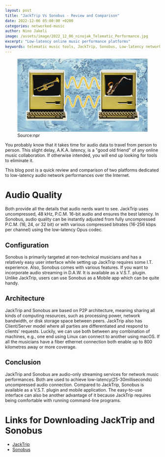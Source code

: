 ```yaml
---
layout: post
title: "JackTrip Vs Sonobus - Review and Comparison"
date: 2022-12-06 05:00:00 +0200
categories: networked-music
author: Nino Jakeli
image: /assets/image/2022_12_06_ninojak_Telematic_Performance.jpg
excerpt: "Low-latency online music performance platforms"
keywords: telematic music tools, JackTrip, Sonobus, Low-latency network performance
---
```


<figure style="float: none">
   <img 
   src="/assets/image/2022_12_06_ninojak_Telematic_Performance.jpg"
   /> 
   <figcaption>Source:npr</figcaption>
</figure>

You probably know that it takes time for audio data to travel from person to person. This slight delay, A.K.A. latency, is a "good old friend" of any online music collaboration. If otherwise intended, you will end up looking for tools to eliminate it.

This blog post is a quick review and comparison of two platforms dedicated to low-latency audio network performances over the Internet.

# Audio Quality

Both provide all the details that audio nerds want to see. JackTrip uses uncompressed, 48 kHz, P.C.M. 16-bit audio and ensures the best latency. In Sonobus, audio quality can be instantly adjusted from fully uncompressed P.C.M. (16, 24, or 32 bit) or with various compressed bitrates (16-256 kbps per channel) using the low-latency Opus codec.

## Configuration

Sonobus is primarily targeted at non-technical musicians and has a relatively easy user interface while setting up JackTrip requires some I.T. experience. Also, Sonobus comes with various features. If you want to incorporate audio streaming in D.A.W. It is available as a V.S.T. plugin. Unlike JackTrip, users can use Sonobus as a Mobile app which can be quite handy.

## Architecture

JackTrip and Sonobus are based on P2P architecture, meaning sharing all kinds of computing resources, such as processing power, network bandwidth, or disk storage space between peers. JackTrip also has Client/Server model where all parties are differentiated and respond to clients' requests. Luckily, we can use both between any combination of machines, e.g., one end using Linux can connect to another using macOS. ‍If all the musicians have a fiber ethernet connection both enable up to 800 kilometres away or more coverage.

## Conclusion

JackTrip and Sonobus are audio-only streaming services for network music performances. Both are used to achieve low-latency(25-30milliseconds) uncompressed audio connection. Compared to JackTrip, Sonobus is available as a V.S.T. plugin and mobile application. The easy-to-use interface can also be another advantage of it because JackTrip requires being comfortable with running command-line programs.

# Links for Downloading JackTrip and Sonobus

- [JackTrip](https://ccrma.stanford.edu/software/jacktrip/)
- [Sonobus](https://sonobus.net/)
